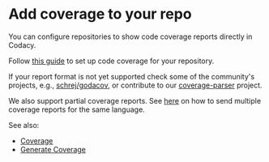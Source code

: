 # Add coverage to your repo

You can configure repositories to show code coverage reports directly in Codacy.

Follow [this guide](https://github.com/codacy/codacy-coverage-reporter#setup) to set up code coverage for your repository.

If your report format is not yet supported check some of the community's projects, e.g., [schrej/godacov](https://github.com/schrej/godacov), or contribute to our [coverage-parser](https://github.com/codacy/coverage-parser) project.

We also support partial coverage reports. See [here](https://github.com/codacy/codacy-coverage-reporter#updating-codacy) on how to send multiple coverage reports for the same language.

See also:

-   [Coverage](/hc/en-us/articles/207279819-Coverage)
-   [Generate Coverage](/hc/en-us/articles/207312879-Generate-Coverage)
